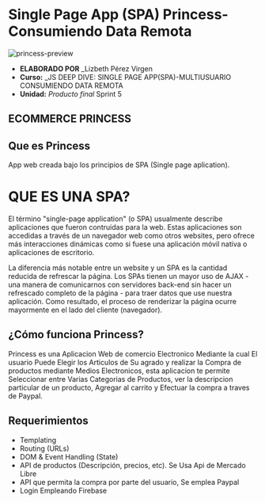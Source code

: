 # Single Page App (SPA) Princess-Consumiendo Data Remota 


![princess-preview](https://user-images.githubusercontent.com/37425706/44370779-4b9bed00-a4a1-11e8-926a-1883f709b623.png)


* **ELABORADO POR** _Lizbeth Pérez Virgen
* **Curso:** _JS DEEP DIVE: SINGLE PAGE APP(SPA)-MULTIUSUARIO CONSUMIENDO DATA REMOTA 
* **Unidad:** _Producto final_ Sprint 5

## ECOMMERCE PRINCESS

##  Que es Princess

App web  creada bajo los principios de SPA (Single page aplication).

# QUE ES UNA SPA?
El término "single-page application" (o SPA) usualmente describe aplicaciones que fueron contruidas para la web. Estas aplicaciones son accedidas a través de un navegador web como otros websites, pero ofrece más interacciones dinámicas como si fuese una aplicación móvil nativa o aplicaciones de escritorio.

La diferencia más notable entre un website y un SPA es la cantidad reducida de refrescar la página. Los SPAs tienen un mayor uso de AJAX - una manera de comunicarnos con servidores back-end sin hacer un refrescado completo de la página - para traer datos que use nuestra aplicación. Como resultado, el proceso de renderizar la página ocurre mayormente en el lado del cliente (navegador).


## ¿Cómo funciona Princess?
Princess es una Aplicacion Web de comercio Electronico Mediante la cual El usuario Puede Elegir los Articulos de Su agrado y realizar la Compra de productos mediante Medios Electronicos, esta aplicacion te permite Seleccionar entre Varias Categorias de Productos, ver la descripcion particular de un producto, Agregar al carrito y Efectuar la compra a traves de Paypal.  


## Requerimientos
  * Templating
  * Routing (URLs)
  * DOM & Event Handling (State)
  * API de productos (Descripción, precios, etc). Se Usa Api de Mercado Libre
  * API que permita la compra por parte del usuario, Se emplea Paypal
  * Login Empleando Firebase
